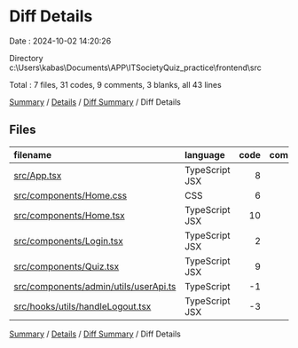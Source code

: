 # Diff Details

Date : 2024-10-02 14:20:26

Directory c:\\Users\\kabas\\Documents\\APP\\ITSocietyQuiz_practice\\frontend\\src

Total : 7 files,  31 codes, 9 comments, 3 blanks, all 43 lines

[Summary](results.md) / [Details](details.md) / [Diff Summary](diff.md) / Diff Details

## Files
| filename | language | code | comment | blank | total |
| :--- | :--- | ---: | ---: | ---: | ---: |
| [src/App.tsx](/src/App.tsx) | TypeScript JSX | 8 | -1 | 1 | 8 |
| [src/components/Home.css](/src/components/Home.css) | CSS | 6 | 1 | 0 | 7 |
| [src/components/Home.tsx](/src/components/Home.tsx) | TypeScript JSX | 10 | 0 | 4 | 14 |
| [src/components/Login.tsx](/src/components/Login.tsx) | TypeScript JSX | 2 | 1 | 0 | 3 |
| [src/components/Quiz.tsx](/src/components/Quiz.tsx) | TypeScript JSX | 9 | 6 | -2 | 13 |
| [src/components/admin/utils/userApi.ts](/src/components/admin/utils/userApi.ts) | TypeScript | -1 | 1 | 0 | 0 |
| [src/hooks/utils/handleLogout.tsx](/src/hooks/utils/handleLogout.tsx) | TypeScript JSX | -3 | 1 | 0 | -2 |

[Summary](results.md) / [Details](details.md) / [Diff Summary](diff.md) / Diff Details